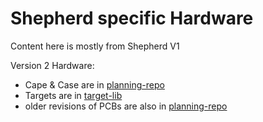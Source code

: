 # Shepherd specific Hardware

Content here is mostly from Shepherd V1

Version 2 Hardware: 

- Cape & Case are in [planning-repo](https://github.com/orgua/shepherd_v2_planning/tree/main/PCBs)
- Targets are in [target-lib](https://github.com/orgua/shepherd-targets/tree/main/hardware)
- older revisions of PCBs are also in [planning-repo](https://github.com/orgua/shepherd_v2_planning/tree/main/PCBs_old)
